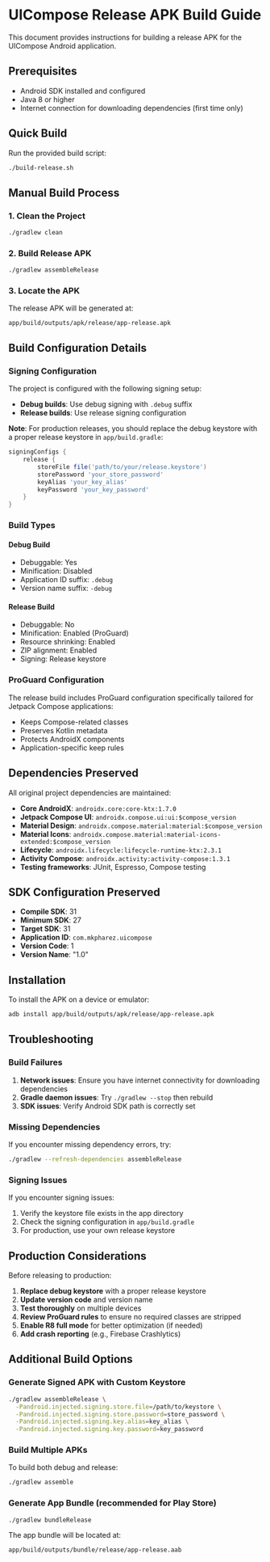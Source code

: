 # UICompose Release APK Build Guide

This document provides instructions for building a release APK for the UICompose Android application.

## Prerequisites

- Android SDK installed and configured
- Java 8 or higher
- Internet connection for downloading dependencies (first time only)

## Quick Build

Run the provided build script:

```bash
./build-release.sh
```

## Manual Build Process

### 1. Clean the Project

```bash
./gradlew clean
```

### 2. Build Release APK

```bash
./gradlew assembleRelease
```

### 3. Locate the APK

The release APK will be generated at:
```
app/build/outputs/apk/release/app-release.apk
```

## Build Configuration Details

### Signing Configuration

The project is configured with the following signing setup:

- **Debug builds**: Use debug signing with `.debug` suffix
- **Release builds**: Use release signing configuration

**Note**: For production releases, you should replace the debug keystore with a proper release keystore in `app/build.gradle`:

```gradle
signingConfigs {
    release {
        storeFile file('path/to/your/release.keystore')
        storePassword 'your_store_password'
        keyAlias 'your_key_alias'
        keyPassword 'your_key_password'
    }
}
```

### Build Types

#### Debug Build
- Debuggable: Yes
- Minification: Disabled
- Application ID suffix: `.debug`
- Version name suffix: `-debug`

#### Release Build
- Debuggable: No
- Minification: Enabled (ProGuard)
- Resource shrinking: Enabled
- ZIP alignment: Enabled
- Signing: Release keystore

### ProGuard Configuration

The release build includes ProGuard configuration specifically tailored for Jetpack Compose applications:

- Keeps Compose-related classes
- Preserves Kotlin metadata
- Protects AndroidX components
- Application-specific keep rules

## Dependencies Preserved

All original project dependencies are maintained:

- **Core AndroidX**: `androidx.core:core-ktx:1.7.0`
- **Jetpack Compose UI**: `androidx.compose.ui:ui:$compose_version`
- **Material Design**: `androidx.compose.material:material:$compose_version`
- **Material Icons**: `androidx.compose.material:material-icons-extended:$compose_version`
- **Lifecycle**: `androidx.lifecycle:lifecycle-runtime-ktx:2.3.1`
- **Activity Compose**: `androidx.activity:activity-compose:1.3.1`
- **Testing frameworks**: JUnit, Espresso, Compose testing

## SDK Configuration Preserved

- **Compile SDK**: 31
- **Minimum SDK**: 27
- **Target SDK**: 31
- **Application ID**: `com.mkpharez.uicompose`
- **Version Code**: 1
- **Version Name**: "1.0"

## Installation

To install the APK on a device or emulator:

```bash
adb install app/build/outputs/apk/release/app-release.apk
```

## Troubleshooting

### Build Failures

1. **Network issues**: Ensure you have internet connectivity for downloading dependencies
2. **Gradle daemon issues**: Try `./gradlew --stop` then rebuild
3. **SDK issues**: Verify Android SDK path is correctly set

### Missing Dependencies

If you encounter missing dependency errors, try:

```bash
./gradlew --refresh-dependencies assembleRelease
```

### Signing Issues

If you encounter signing issues:

1. Verify the keystore file exists in the app directory
2. Check the signing configuration in `app/build.gradle`
3. For production, use your own release keystore

## Production Considerations

Before releasing to production:

1. **Replace debug keystore** with a proper release keystore
2. **Update version code** and version name
3. **Test thoroughly** on multiple devices
4. **Review ProGuard rules** to ensure no required classes are stripped
5. **Enable R8 full mode** for better optimization (if needed)
6. **Add crash reporting** (e.g., Firebase Crashlytics)

## Additional Build Options

### Generate Signed APK with Custom Keystore

```bash
./gradlew assembleRelease \
  -Pandroid.injected.signing.store.file=/path/to/keystore \
  -Pandroid.injected.signing.store.password=store_password \
  -Pandroid.injected.signing.key.alias=key_alias \
  -Pandroid.injected.signing.key.password=key_password
```

### Build Multiple APKs

To build both debug and release:

```bash
./gradlew assemble
```

### Generate App Bundle (recommended for Play Store)

```bash
./gradlew bundleRelease
```

The app bundle will be located at:
```
app/build/outputs/bundle/release/app-release.aab
```